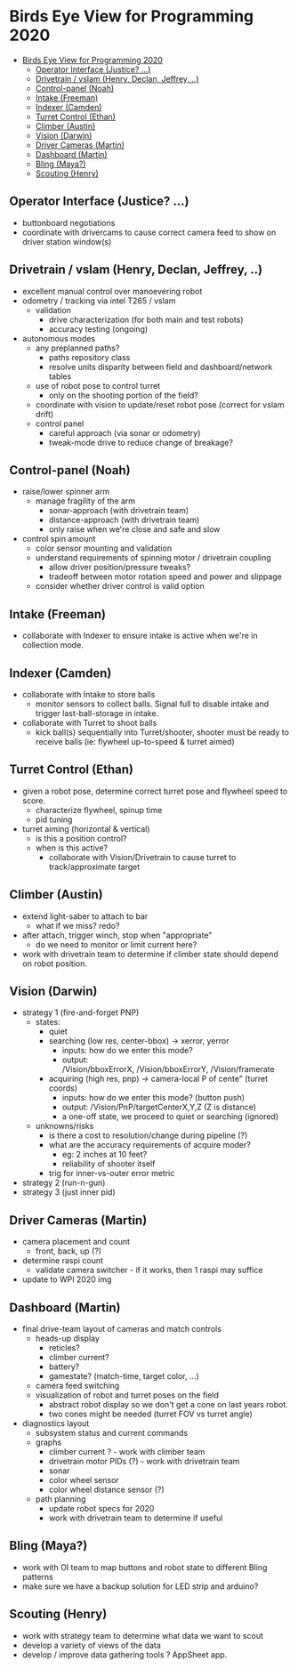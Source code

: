# Birds Eye View for Programming 2020
- [Birds Eye View for Programming 2020](#birds-eye-view-for-programming-2020)
  - [Operator Interface (Justice? ...)](#operator-interface-justice)
  - [Drivetrain / vslam (Henry, Declan, Jeffrey, ..)](#drivetrain--vslam-henry-declan-jeffrey)
  - [Control-panel (Noah)](#control-panel-noah)
  - [Intake (Freeman)](#intake-freeman)
  - [Indexer (Camden)](#indexer-camden)
  - [Turret Control (Ethan)](#turret-control-ethan)
  - [Climber (Austin)](#climber-austin)
  - [Vision (Darwin)](#vision-darwin)
  - [Driver Cameras (Martin)](#driver-cameras-martin)
  - [Dashboard (Martin)](#dashboard-martin)
  - [Bling (Maya?)](#bling-maya)
  - [Scouting (Henry)](#scouting-henry)

## Operator Interface (Justice? ...)

* buttonboard negotiations
* coordinate with drivercams to cause correct camera feed to show on 
  driver station window(s)

## Drivetrain / vslam (Henry, Declan, Jeffrey, ..)

* excellent manual control over manoevering robot
* odometry / tracking via intel T265 / vslam
    * validation
        * drive characterization (for both main and test robots)
        * accuracy testing (ongoing)
* autonomous modes
    * any preplanned paths? 
        * paths repository class
        * resolve units disparity between field and dashboard/network tables
    * use of robot pose to control turret
        * only on the shooting portion of the field?
    * coordinate with vision to update/reset robot pose (correct for vslam drift)
    * control panel
        * careful approach (via sonar or odometry)
        * tweak-mode drive to reduce change of breakage?

## Control-panel (Noah)

* raise/lower spinner arm
    * manage fragility of the arm
        * sonar-approach (with drivetrain team)
        * distance-approach (with drivetrain team)
        * only raise when we're close and safe and slow
* control spin amount
    * color sensor mounting and validation
    * understand requirements of spinning motor / drivetrain coupling
        * allow driver position/pressure tweaks?
        * tradeoff between motor rotation speed and power and slippage
    * consider whether driver control is valid option

## Intake (Freeman)

* collaborate with Indexer to ensure intake is active when we're in
  collection mode.

## Indexer (Camden)

* collaborate with Intake to store balls
    * monitor sensors to collect balls. Signal full to disable intake
        and trigger last-ball-storage in intake.
* collaborate with Turret to shoot balls
    * kick ball(s) sequentially into Turret/shooter, shooter must be
        ready to receive balls (ie: flywheel up-to-speed & turret aimed)

## Turret Control (Ethan)

* given a robot pose, determine correct turret pose and flywheel speed to score.
    * characterize flywheel, spinup time
    * pid tuning
* turret aiming (horizontal & vertical)
    * is this a position control?
    * when is this active?
        * collaborate with Vision/Drivetrain to cause turret to 
        track/approximate target

## Climber (Austin)

* extend light-saber to attach to bar
  * what if we miss?  redo?
* after attach, trigger winch, stop when "appropriate"
  * do we need to monitor or limit current here?
* work with drivetrain team to determine if climber state should depend on
  robot position.

## Vision (Darwin)

* strategy 1 (fire-and-forget PNP)
    * states:
        * quiet
        * searching (low res, center-bbox) -> xerror, yerror 
            * inputs: how do we enter this mode?
            * output:  
                /Vision/bboxErrorX, /Vision/bboxErrorY, /Vision/framerate
        * acquiring (high res, pnp) -> camera-local P of cente" (turret coords)
            * inputs: how do we enter this mode? (button push)
            * output:  /Vision/PnP/targetCenterX,Y,Z (Z is distance)
            * a one-off state, we proceed to quiet or searching (ignored)
    * unknowns/risks
        * is there a cost to resolution/change during pipeline (?)
        * what are the accuracy requirements of acquire moder?
            * eg: 2 inches at 10 feet?
            * reliability of shooter itself
        * trig for inner-vs-outer error metric
* strategy 2 (run-n-gun)
* strategy 3 (just inner pid)

## Driver Cameras (Martin)

* camera placement and count
  * front, back, up (?)
* determine raspi count
  * validate camera switcher - if it works, then 1 raspi may suffice
* update to WPI 2020 img

## Dashboard (Martin)

* final drive-team layout of cameras and match controls
    * heads-up display
        * reticles?
        * climber current?
        * battery? 
        * gamestate? (match-time, target color, ...)
    * camera feed switching
    * visualization of robot and turret poses on the field
        * abstract robot display so we don't get a cone on last years robot.
        * two cones might be needed (turret FOV vs turret angle)
* diagnostics layout
    * subsystem status and current commands
    * graphs
        * climber current ? - work with climber team
        * drivetrain motor PIDs (?) - work with drivetrain team
        * sonar
        * color wheel sensor
        * color wheel distance sensor (?)
    * path planning
        * update robot specs for 2020
        * work with drivetrain team to determine if useful

## Bling (Maya?)

* work with OI team to map buttons and robot state to different Bling patterns
* make sure we have a backup solution for LED strip and arduino?

## Scouting (Henry)

* work with strategy team to determine what data we want to scout
* develop a variety of views of the data
* develop / improve data gathering tools ?  AppSheet app.

